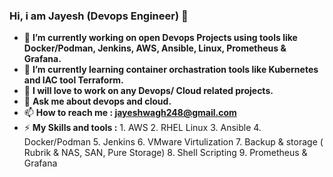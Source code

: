 ### Hi, i am Jayesh (Devops Engineer) 👋



- 🔭 **I’m currently working on open Devops Projects using tools like Docker/Podman, Jenkins, AWS, Ansible, Linux, Prometheus & Grafana.** 
- 🌱 **I’m currently learning container orchastration tools like Kubernetes and IAC tool Terraform.**
- 👯 **I will love to work on any Devops/ Cloud related projects.**
- 💬 **Ask me about devops and cloud.**
- 📫 **How to reach me : jayeshwagh248@gmail.com**
- ⚡ **My Skills and tools :** 
      1. AWS 
      2. RHEL Linux
      3. Ansible
      4. Docker/Podman
      5. Jenkins
      6. VMware Virtulization
      7. Backup & storage ( Rubrik & NAS, SAN, Pure Storage)
      8. Shell Scripting
      9. Prometheus & Grafana
